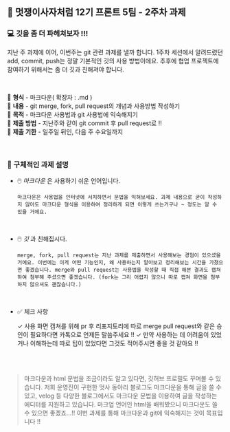 ## 🦁 멋쟁이사자처럼 12기 프론트 5팀 - 2주차 과제

### 💻 깃을 좀 더 파헤쳐보자 !!!

지난 주 과제에 이어, 이번주는 git 관련 과제를 낼까 합니다. 1주차 세션에서 알려드렸던 add, commit, push는 정말 기본적인 깃의 사용 방법이에요. 추후에 협업 프로젝트에 참여하기 위해서는 좀 더 깃과 친해져야 합니다.   

<br>

  🦁 **형식** - 마크다운( 확장자 : .md )   
  🦁 **내용** - git merge, fork, pull request의 개념과 사용방법 작성하기   
  🦁 **목적** - 마크다운 사용법과 git 사용법에 익숙해지기   
  🦁 **제출 방법** - 지난주와 같이 git commit 후 pull request로 !!   
  🦁 **제출 기한** - 일주일 뒤인, 다음 주 수요일까지  

<br>

### 💫 구체적인 과제 설명
* 🖱️ *마크다운* 은 사용하기 쉬운 언어입니다.
  
    <pre><code>마크다운은 사용법을 인터넷에 서치하면서 문법을 익혀보세요. 과제 내용으로 굳이 작성하지 않아도 마크다운 형식을 이용하여 정리하게 되면 이렇게 쓰는거구나 ~ 정도는 알 수 있을 거에요.</code></pre>
    

<br>

* 🖱️ *깃* 과 친해집시다. 

    <pre><code>merge, fork, pull request는 지난 과제를 제출하면서 사용해보는 경험이 있으셨을 거에요. 이번에는 이게 어떤 기능인지, 왜 사용하는지 알아보고 정리해보는 시간을 가졌으면 좋겠습니다. merge와 pull request는 사용법을 작성할 때 직접 해본 결과도 캡쳐하여 첨부해 주셨으면 좋겠습니다. (fork는 그리 어렵지 않으니 따로 캡쳐 화면을 첨부하지 않으셔도 괜찮습니다.)</code></pre>

<br>

* ✅ 체크 사항   
  
    ✓ 사용 화면 캡쳐를 위해 pr  후 리포지토리에 따로 merge pull request와 같은 승인이 필요하다면 카톡으로 언제든 말씀주세요 !!
    ✓ 만약 사용하는 데 어려움이 있었거나 이해하는데 따로 팁이 있었다면 그것도 적어주시면 좋을 것 같아요 !!   
     
<br>
<br>

> 마크다운과 html 문법을 조금이라도 알고 있다면, 깃허브 프로필도 꾸며볼 수 있습니다. 저희 운영진이 구현한 멋사 동아리 블로그도 마크다운을 통해 글을 쓸 수 있고, velog 등 다양한 블로그에서도 마크다운 문법을 이용하여 글을 작성하는 에디터를 지원하고 있습니다. 마크업 언어인 html을 배워봤으니 마크다운도 쓸 수 있으면 좋겠죠...!! 이번 과제를 통해 마크다운과 git에 익숙해지는 것이 목표입니다 !!